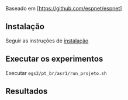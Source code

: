 Baseado em [https://github.com/espnet/espnet]

## Instalação

Seguir as instruções de [instalação](https://espnet.github.io/espnet/installation.html)

## Executar os experimentos

Executar `egs2/pt_br/asr1/run_projeto.sh`

## Resultados

<!-- Generated by scripts/utils/show_asr_result.sh --

 ### Environments
python version: `3.7.9 (default, Aug 31 2020, 12:42:55)  [GCC 7.3.0]`
espnet version: `espnet 0.9.3`
pytorch version: `pytorch 1.6.0`

| Modelo      | Label   | %corr Palavras |        |      |          | %corr Caracteres |        |      |          | %corr Subwords |        |      |          |
|-------------|---------|:--------------:|--------|------|----------|:----------------:|--------|------|----------|:--------------:|--------|------|----------|
|             |         | CommonVoice    | LapsBM | Sid  | Voxforge | CommonVoice      | LapsBM | Sid  | Voxforge | CommonVoice    | LapsBM | Sid  | Voxforge |
| Rnn         | char    | 81.6           | 56.3   | 63.9 | 61.7     | 92.5             | 84.2   | 88.4 | 83.9     | -              | -      | -    | -        |
|             | subword | 88.2           | 23.4   | 26.7 | 41.7     | 92.7             | 56.0   | 59.2 | 67.8     | 87.8           | 26.8   | 32.5 | 43.3     |
| ConvRNN     | char    | 84.0           | 62.6   | 67.9 | 66.2     | 93.8             | 87.7   | 90.3 | 86.5     | -              | -      | -    | -        |
|             | bpe500  | 91.5           | 23.5   | 29.7 | 42.1     | 94.9             | 82.4   | 83.5 | 77.6     | 91.3           | 34.8   | 43.2 | 47.2     |
| Transformer | char    | 83.5           | 65.3   | 69.8 | 68.9     | 94.4             | 89.6   | 91.6 | 89.1     | -              | -      | -    | -        |
|             | bpe500  | 91.5           | 62.6   | 67.7 | 71.2     | 96.4             | 87.3   | 89.3 | 88.5     | 92.7           | 71.1   | 75.7 | 75.7     |
